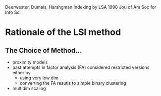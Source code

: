Deerwester, Dumais, Harshgman
Indexing by LSA
1990 Jou of Am Soc for Info Sci

# Rationale of the LSI method

## The Choice of Method...

* proximity models
* past attempts in factor analysis (FA) considered restricted versions either by
  * using very low dim
  * converting the FA resutls to simple binary clustering
* multidim scaling
